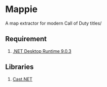 # Mappie

A map extractor for modern Call of Duty titles/

## Requirement
1. [.NET Desktop Runtime 9.0.3](https://dotnet.microsoft.com/en-us/download/dotnet/9.0)

## Libraries
1. [Cast.NET](https://github.com/Scobalula/Cast.NET)

##